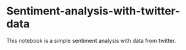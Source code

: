 # Sentiment-analysis-with-twitter-data
This notebook is a simple sentiment analysis with data from twitter. 
